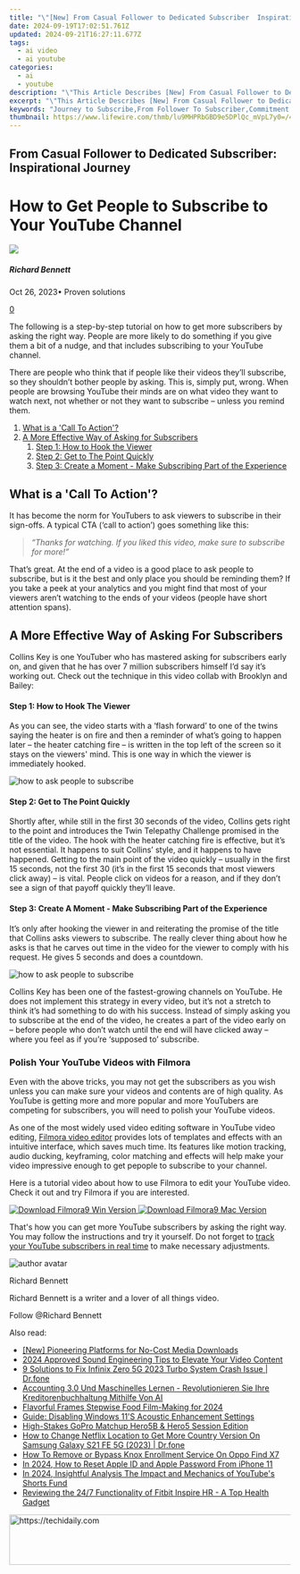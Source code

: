 ```yaml
---
title: "\"[New] From Casual Follower to Dedicated Subscriber  Inspirational Journey\""
date: 2024-09-19T17:02:51.761Z
updated: 2024-09-21T16:27:11.677Z
tags:
  - ai video
  - ai youtube
categories:
  - ai
  - youtube
description: "\"This Article Describes [New] From Casual Follower to Dedicated Subscriber: Inspirational Journey\""
excerpt: "\"This Article Describes [New] From Casual Follower to Dedicated Subscriber: Inspirational Journey\""
keywords: "Journey to Subscribe,From Follower To Subscriber,Commitment to Subscription,Transforming Followers,Inspiring Subscription Path,Evolve From Casual Fan,Becoming Dedicated Supporter"
thumbnail: https://www.lifewire.com/thmb/lu9MHPRbGBD9e5DPlQc_mVpL7y0=/400x300/filters:no_upscale():max_bytes(150000):strip_icc()/TVinlivingroom-54414ed6e9b54b258593a2bbf6559e1d.jpg
---
```


## From Casual Follower to Dedicated Subscriber: Inspirational Journey

# How to Get People to Subscribe to Your YouTube Channel

![](https://images.wondershare.com/filmora/article-images/richard-bennett.jpg)

##### Richard Bennett

 Oct 26, 2023• Proven solutions

[0](#commentsBoxSeoTemplate)

The following is a step-by-step tutorial on how to get more subscribers by asking the right way. People are more likely to do something if you give them a bit of a nudge, and that includes subscribing to your YouTube channel.

There are people who think that if people like their videos they’ll subscribe, so they shouldn’t bother people by asking. This is, simply put, wrong. When people are browsing YouTube their minds are on what video they want to watch next, not whether or not they want to subscribe – unless you remind them.

1. [What is a 'Call To Action'?](#cta)
2. [A More Effective Way of Asking for Subscribers](#betterway)  
   1. [Step 1: How to Hook the Viewer](#hook)  
   2. [Step 2: Get to The Point Quickly](#point)  
   3. [Step 3: Create a Moment - Make Subscribing Part of the Experience](#moment)

## What is a 'Call To Action'?

It has become the norm for YouTubers to ask viewers to subscribe in their sign-offs. A typical CTA (‘call to action’) goes something like this:

> _“Thanks for watching. If you liked this video, make sure to subscribe for more!”_

That’s great. At the end of a video is a good place to ask people to subscribe, but is it the best and only place you should be reminding them? If you take a peek at your analytics and you might find that most of your viewers aren’t watching to the ends of your videos (people have short attention spans).

## A More Effective Way of Asking For Subscribers

Collins Key is one YouTuber who has mastered asking for subscribers early on, and given that he has over 7 million subscribers himself I’d say it’s working out. Check out the technique in this video collab with Brooklyn and Bailey:

#### Step 1: How to Hook The Viewer

As you can see, the video starts with a ‘flash forward’ to one of the twins saying the heater is on fire and then a reminder of what’s going to happen later – the heater catching fire – is written in the top left of the screen so it stays on the viewers' mind. This is one way in which the viewer is immediately hooked.

![ how to ask people to subscribe](https://images.wondershare.com/filmora/article-images/ask-people-to-subscribe-by-hook.jpg)

#### Step 2: Get to The Point Quickly

Shortly after, while still in the first 30 seconds of the video, Collins gets right to the point and introduces the Twin Telepathy Challenge promised in the title of the video. The hook with the heater catching fire is effective, but it’s not essential. It happens to suit Collins’ style, and it happens to have happened. Getting to the main point of the video quickly – usually in the first 15 seconds, not the first 30 (it’s in the first 15 seconds that most viewers click away) – is vital. People click on videos for a reason, and if they don’t see a sign of that payoff quickly they’ll leave.

#### Step 3: Create A Moment - Make Subscribing Part of the Experience

It’s only after hooking the viewer in and reiterating the promise of the title that Collins asks viewers to subscribe. The really clever thing about how he asks is that he carves out time in the video for the viewer to comply with his request. He gives 5 seconds and does a countdown.

![ how to ask people to subscribe](https://images.wondershare.com/filmora/article-images/ask-people-to-subscribe-in-perfect-moment.jpg)

Collins Key has been one of the fastest-growing channels on YouTube. He does not implement this strategy in every video, but it’s not a stretch to think it’s had something to do with his success. Instead of simply asking you to subscribe at the end of the video, he creates a part of the video early on – before people who don’t watch until the end will have clicked away – where you feel as if you’re ‘supposed to’ subscribe.

### Polish Your YouTube Videos with Filmora

Even with the above tricks, you may not get the subscribers as you wish unless you can make sure your videos and contents are of high quality. As YouTube is getting more and more popular and more YouTubers are competing for subscribers, you will need to polish your YouTube videos.

As one of the most widely used video editing software in YouTube video editing, [Filmora video editor](https://tools.techidaily.com/wondershare/filmora/download/) provides lots of templates and effects with an intuitive interface, which saves much time. Its features like motion tracking, audio ducking, keyframing, color matching and effects will help make your video impressive enough to get pepople to subscribe to your channel.

Here is a tutorial video about how to use Filmora to edit your YouTube video. Check it out and try Filmora if you are interested.

[![Download Filmora9 Win Version](https://images.wondershare.com/filmora/guide/download-btn-win.jpg) ](https://tools.techidaily.com/wondershare/filmora/download/) [![Download Filmora9 Mac Version](https://images.wondershare.com/filmora/guide/download-btn-mac.jpg) ](https://tools.techidaily.com/wondershare/filmora/download/)

That's how you can get more YouTube subscribers by asking the right way. You may follow the instructions and try it yourself. Do not forget to [track your YouTube subscribers in real time](https://tools.techidaily.com/wondershare/filmora/download/) to make necessary adjustments.

![author avatar](https://images.wondershare.com/filmora/article-images/richard-bennett.jpg)

Richard Bennett

Richard Bennett is a writer and a lover of all things video.

Follow @Richard Bennett

<ins class="adsbygoogle"
      style="display:block"
      data-ad-client="ca-pub-7571918770474297"
      data-ad-slot="8358498916"
      data-ad-format="auto"
      data-full-width-responsive="true"></ins>

<span class="atpl-alsoreadstyle">Also read:</span>
<div><ul>
<li><a href="https://youtube-stream.techidaily.com/new-pioneering-platforms-for-no-cost-media-downloads/"><u>[New] Pioneering Platforms for No-Cost Media Downloads</u></a></li>
<li><a href="https://youtube-stream.techidaily.com/2024-approved-sound-engineering-tips-to-elevate-your-video-content/"><u>2024 Approved Sound Engineering Tips to Elevate Your Video Content</u></a></li>
<li><a href="https://howto.techidaily.com/9-solutions-to-fix-infinix-zero-5g-2023-turbo-system-crash-issue-drfone-by-drfone-fix-android-problems-fix-android-problems/"><u>9 Solutions to Fix Infinix Zero 5G 2023 Turbo System Crash Issue | Dr.fone</u></a></li>
<li><a href="https://some-guidance.techidaily.com/accounting-30-und-maschinelles-lernen-revolutionieren-sie-ihre-kreditorenbuchhaltung-mithilfe-von-ai/"><u>Accounting 3.0 Und Maschinelles Lernen - Revolutionieren Sie Ihre Kreditorenbuchhaltung Mithilfe Von AI</u></a></li>
<li><a href="https://youtube-stream.techidaily.com/flavorful-frames-stepwise-food-film-making-for-2024/"><u>Flavorful Frames Stepwise Food Film-Making for 2024</u></a></li>
<li><a href="https://sound-issues.techidaily.com/guide-disabling-windows-11s-acoustic-enhancement-settings/"><u>Guide: Disabling Windows 11'S Acoustic Enhancement Settings</u></a></li>
<li><a href="https://fox-info.techidaily.com/high-stakes-gopro-matchup-hero5b-and-hero5-session-edition/"><u>High-Stakes GoPro Matchup Hero5B & Hero5 Session Edition</u></a></li>
<li><a href="https://fake-location.techidaily.com/how-to-change-netflix-location-to-get-more-country-version-on-samsung-galaxy-s21-fe-5g-2023-drfone-by-drfone-virtual-android/"><u>How to Change Netflix Location to Get More Country Version On Samsung Galaxy S21 FE 5G (2023) | Dr.fone</u></a></li>
<li><a href="https://android-unlock.techidaily.com/how-to-remove-or-bypass-knox-enrollment-service-on-oppo-find-x7-by-drfone-android/"><u>How To Remove or Bypass Knox Enrollment Service On Oppo Find X7</u></a></li>
<li><a href="https://apple-account.techidaily.com/in-2024-how-to-reset-apple-id-and-apple-password-from-iphone-11-by-drfone-ios/"><u>In 2024, How to Reset Apple ID and Apple Password From iPhone 11</u></a></li>
<li><a href="https://youtube-stream.techidaily.com/in-2024-insightful-analysis-the-impact-and-mechanics-of-youtubes-shorts-fund/"><u>In 2024, Insightful Analysis The Impact and Mechanics of YouTube's Shorts Fund</u></a></li>
<li><a href="https://buynow-info.techidaily.com/reviewing-the-247-functionality-of-fitbit-inspire-hr-a-top-health-gadget/"><u>Reviewing the 24/7 Functionality of Fitbit Inspire HR - A Top Health Gadget</u></a></li>
</ul></div>

<!-- affiliate ads begin -->
<a href="https://aligracehair.sjv.io/c/5597632/1975821/19272" target="_top" id="1975821">
  <img src="//a.impactradius-go.com/display-ad/19272-1975821" border="0" alt="https://techidaily.com" width="728" height="90"/>
</a>
<img height="0" width="0" src="https://aligracehair.sjv.io/i/5597632/1975821/19272" style="position:absolute;visibility:hidden;" border="0" />
<!-- affiliate ads end -->

